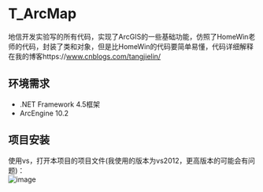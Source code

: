 # T_ArcMap
地信开发实验写的所有代码，实现了ArcGIS的一些基础功能，仿照了HomeWin老师的代码，封装了类和对象，但是比HomeWin的代码要简单易懂，代码详细解释在我的博客https://www.cnblogs.com/tangjielin/

## 环境需求
- .NET Framework 4.5框架
- ArcEngine 10.2

## 项目安装
使用vs，打开本项目的项目文件(我使用的版本为vs2012，更高版本的可能会有问题)：<br/>
![image](https://github.com/Weltra/T_ArcMap/assets/140082971/ffaa1cbc-f8cf-4543-a3d6-598197709532)


